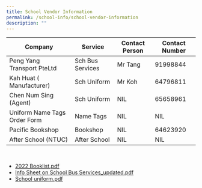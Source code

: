 ```yaml
---
title: School Vendor Information
permalink: /school-info/school-vendor-information
description: ""
---
```

| Company | Service | Contact Person | Contact Number |
|---|---|---|---|
| Peng Yang Transport PteLtd | Sch Bus Services | Mr Tang | 91998844 |
| Kah Huat ( Manufacturer) | Sch Uniform | Mr Koh | 64796811 |
| Chen Num Sing (Agent) | Sch Uniform | NIL | 65658961 |
| Uniform Name Tags Order Form  | Name Tags  | NIL  | NIL  |
| Pacific Bookshop | Bookshop | NIL | 64623920 |
| After School (NTUC)  | After School  |  NIL | NIL  |



<br>

* [2022 Booklist.pdf](https://bukittimahpri.moe.edu.sg/qql/slot/u750/Information%20&%20Download/2021/2022%20Booklist.pdf)
* [Info Sheet on School Bus Services_updated.pdf](https://bukittimahpri.moe.edu.sg/qql/slot/u750/Information%20&%20Download/2021/Info%20Sheet%20on%20School%20Bus%20Services_updated.pdf)
* [School uniform.pdf](https://bukittimahpri.moe.edu.sg/qql/slot/u750/Information%20&%20Download/2021/School%20uniform.pdf)
